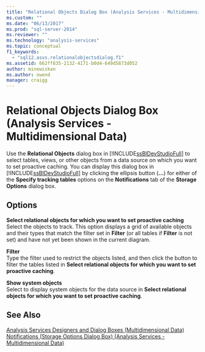 ```yaml
---
title: "Relational Objects Dialog Box (Analysis Services - Multidimensional Data) | Microsoft Docs"
ms.custom: ""
ms.date: "06/13/2017"
ms.prod: "sql-server-2014"
ms.reviewer: ""
ms.technology: "analysis-services"
ms.topic: conceptual
f1_keywords: 
  - "sql12.asvs.relationalobjectsdialog.f1"
ms.assetid: 662ff835-2132-4171-b0d4-649d5873d052
author: minewiskan
ms.author: owend
manager: craigg
---
```

# Relational Objects Dialog Box (Analysis Services - Multidimensional Data)
  Use the **Relational Objects** dialog box in [!INCLUDE[ssBIDevStudioFull](../includes/ssbidevstudiofull-md.md)] to select tables, views, or other objects from a data source on which you want to set proactive caching. You can display this dialog box in [!INCLUDE[ssBIDevStudioFull](../includes/ssbidevstudiofull-md.md)] by clicking the ellipsis button (**...**) for either of the **Specify tracking tables** options on the **Notifications** tab of the **Storage Options** dialog box.  
  
## Options  
 **Select relational objects for which you want to set proactive caching**  
 Select the objects to track. This option displays a grid of available objects and their types that match the filter set in **Filter** (or all tables if **Filter** is not set) and have not yet been shown in the current diagram.  
  
 **Filter**  
 Type the filter used to restrict the objects listed, and then click the button to filter the tables listed in **Select relational objects for which you want to set proactive caching**.  
  
 **Show system objects**  
 Select to display system objects for the data source in **Select relational objects for which you want to set proactive caching**.  
  
## See Also  
 [Analysis Services Designers and Dialog Boxes &#40;Multidimensional Data&#41;](analysis-services-designers-and-dialog-boxes-multidimensional-data.md)   
 [Notifications &#40;Storage Options Dialog Box&#41; &#40;Analysis Services - Multidimensional Data&#41;](notifications-storage-options-dialog-analysis-services-multidimensional-data.md)  
  
  
